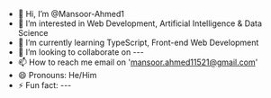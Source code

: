 - 👋 Hi, I’m @Mansoor-Ahmed1
- 👀 I’m interested in Web Development, Artificial Intelligence & Data Science
- 🌱 I’m currently learning TypeScript, Front-end Web Development 
- 💞️ I’m looking to collaborate on ---
- 📫 How to reach me email on 'mansoor.ahmed11521@gmail.com'
- 😄 Pronouns: He/Him
- ⚡ Fun fact: ---

<!---
Mansoor-Ahmed1/Mansoor-Ahmed1 is a ✨ special ✨ repository because its `README.md` (this file) appears on your GitHub profile.
You can click the Preview link to take a look at your changes.
--->
